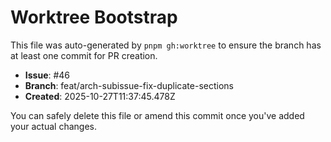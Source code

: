 # Worktree Bootstrap

This file was auto-generated by `pnpm gh:worktree` to ensure the branch has at least one commit for PR creation.

- **Issue**: #46
- **Branch**: feat/arch-subissue-fix-duplicate-sections
- **Created**: 2025-10-27T11:37:45.478Z

You can safely delete this file or amend this commit once you've added your actual changes.
